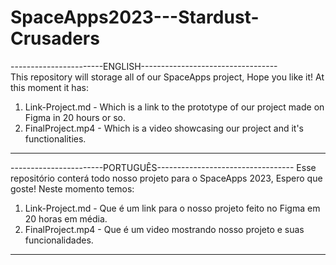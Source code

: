 # SpaceApps2023---Stardust-Crusaders

-----------------------ENGLISH---------------------------------- <br>
This repository will storage all of our SpaceApps project, Hope you like it!
At this moment it has:
1. Link-Project.md - Which is a link to the prototype of our project made on Figma in 20 hours or so.
2. FinalProject.mp4 - Which is a video showcasing our project and it's functionalities.
----------------------------------------------------------------

-----------------------PORTUGUÊS----------------------------------
Esse repositório conterá todo nosso projeto para o SpaceApps 2023, Espero que goste!
Neste momento temos:
1. Link-Project.md - Que é um link para o nosso projeto feito no Figma em 20 horas em média.
2. FinalProject.mp4 - Que é um video mostrando nosso projeto e suas funcionalidades.
------------------------------------------------------------------

